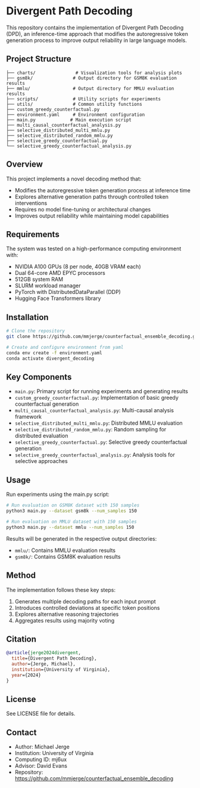 # Divergent Path Decoding

This repository contains the implementation of Divergent Path Decoding (DPD), an inference-time approach that modifies the autoregressive token generation process to improve output reliability in large language models.

## Project Structure

```
├── charts/               # Visualization tools for analysis plots
├── gsm8k/               # Output directory for GSM8K evaluation results
├── mmlu/                # Output directory for MMLU evaluation results
├── scripts/             # Utility scripts for experiments
├── utils/               # Common utility functions
├── custom_greedy_counterfactual.py
├── environment.yaml     # Environment configuration
├── main.py             # Main execution script
├── multi_causal_counterfactual_analysis.py
├── selective_distributed_multi_mmlu.py
├── selective_distributed_random_mmlu.py
├── selective_greedy_counterfactual.py
└── selective_greedy_counterfactual_analysis.py
```

## Overview

This project implements a novel decoding method that:
- Modifies the autoregressive token generation process at inference time
- Explores alternative generation paths through controlled token interventions
- Requires no model fine-tuning or architectural changes
- Improves output reliability while maintaining model capabilities

## Requirements

The system was tested on a high-performance computing environment with:
- NVIDIA A100 GPUs (8 per node, 40GB VRAM each)
- Dual 64-core AMD EPYC processors
- 512GB system RAM
- SLURM workload manager
- PyTorch with DistributedDataParallel (DDP)
- Hugging Face Transformers library

## Installation

```bash
# Clone the repository
git clone https://github.com/mmjerge/counterfactual_ensemble_decoding.git

# Create and configure environment from yaml
conda env create -f environment.yaml
conda activate divergent_decoding
```

## Key Components

- `main.py`: Primary script for running experiments and generating results
- `custom_greedy_counterfactual.py`: Implementation of basic greedy counterfactual generation
- `multi_causal_counterfactual_analysis.py`: Multi-causal analysis framework
- `selective_distributed_multi_mmlu.py`: Distributed MMLU evaluation
- `selective_distributed_random_mmlu.py`: Random sampling for distributed evaluation
- `selective_greedy_counterfactual.py`: Selective greedy counterfactual generation
- `selective_greedy_counterfactual_analysis.py`: Analysis tools for selective approaches

## Usage

Run experiments using the main.py script:

```bash
# Run evaluation on GSM8K dataset with 150 samples
python3 main.py --dataset gsm8k --num_samples 150

# Run evaluation on MMLU dataset with 150 samples
python3 main.py --dataset mmlu --num_samples 150
```

Results will be generated in the respective output directories:
- `mmlu/`: Contains MMLU evaluation results
- `gsm8k/`: Contains GSM8K evaluation results

## Method

The implementation follows these key steps:
1. Generates multiple decoding paths for each input prompt
2. Introduces controlled deviations at specific token positions
3. Explores alternative reasoning trajectories
4. Aggregates results using majority voting

## Citation

```bibtex
@article{jerge2024divergent,
  title={Divergent Path Decoding},
  author={Jerge, Michael},
  institution={University of Virginia},
  year={2024}
}
```

## License

See LICENSE file for details.

## Contact

- Author: Michael Jerge
- Institution: University of Virginia
- Computing ID: mj6ux
- Advisor: David Evans
- Repository: https://github.com/mmjerge/counterfactual_ensemble_decoding
